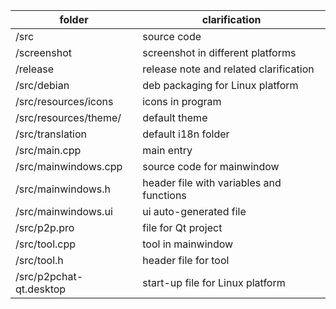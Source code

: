 | folder                  | clarification                            |
| ----------------------- | ---------------------------------------- |
| /src                    | source code                              |
| /screenshot             | screenshot in different platforms        |
| /release                | release note and related clarification   |
| /src/debian             | deb packaging for Linux platform         |
| /src/resources/icons    | icons in program                         |
| /src/resources/theme/   | default theme                            |
| /src/translation        | default i18n folder                      |
| /src/main.cpp           | main entry                               |
| /src/mainwindows.cpp    | source code for mainwindow               |
| /src/mainwindows.h      | header file with variables and functions |
| /src/mainwindows.ui     | ui auto-generated file                   |
| /src/p2p.pro            | file for Qt project                      |
| /src/tool.cpp           | tool in mainwindow                       |
| /src/tool.h             | header file for tool                     |
| /src/p2pchat-qt.desktop | start-up file for Linux platform         |